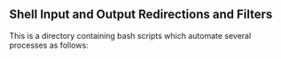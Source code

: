 ## Shell Input and Output Redirections and Filters
This is a directory containing bash scripts which automate several processes as follows:
